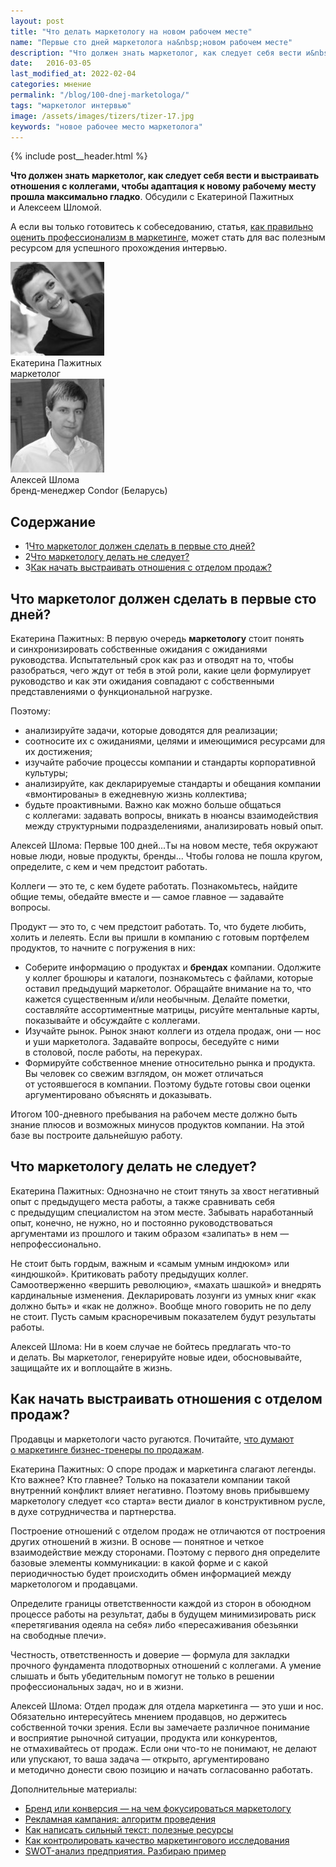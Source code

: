 ```yaml
---
layout: post
title: "Что делать маркетологу на новом рабочем месте"
name: "Первые сто дней маркетолога на&nbsp;новом рабочем месте"
description: "Что должен знать маркетолог, как следует себя вести и&nbsp;выстраивать отношения с&nbsp;коллегами, чтобы адаптация к&nbsp;новому рабочему месту прошла легко."
date:   2016-03-05
last_modified_at: 2022-02-04
categories: мнение
permalink: "/blog/100-dnej-marketologa/"
tags: "маркетолог интервью"
image: /assets/images/tizers/tizer-17.jpg
keywords: "новое рабочее место маркетолога"
---
```


{% include post__header.html %}
<p><strong>Что должен знать маркетолог, как следует себя вести и&nbsp;выстраивать отношения с&nbsp;коллегами, чтобы адаптация к&nbsp;новому рабочему месту прошла максимально гладко</strong>. Обсудили с Екатериной Пажитных и&nbsp;Алексеем Шломой. </p> <p>А&nbsp;если вы&nbsp;только готовитесь к&nbsp;собеседованию, статья, <a class="link" href="/blog/marketers/">как&nbsp;правильно оценить профессионализм в&nbsp;маркетинге</a>, может стать для вас полезным ресурсом для успешного прохождения интервью. </p> 


<div class="guests">
<div class="guest-person">
<picture>
            <source srcset="/assets/images/blog/100-dnej-marketologa/ekaterina.avif" type="image/avif">
            <source srcset="/assets/images/blog/100-dnej-marketologa/ekaterina.webp" type="image/webp">
            <img class="image is-150x150" src="/assets/images/blog/100-dnej-marketologa/ekaterina.jpg" alt="Екатерина Пажитных" width="150" height="150">	
    </picture>
		<div class="guest-person__name">Екатерина Пажитных</div>
		<div class="guest-person__position">маркетолог</div>
	
</div>
<div class="guest-person">
<picture>
            <source srcset="/assets/images/blog/100-dnej-marketologa/alexei.avif" type="image/avif">
            <source srcset="/assets/images/blog/100-dnej-marketologa/alexei.webp" type="image/webp">
            <img class="image is-150x150" src="/assets/images/blog/100-dnej-marketologa/alexei.jpg" alt="Алексей Шлома" width="150" height="150">	
    </picture>
			<div class="guest-person__name">Алексей Шлома</div>
			<div class="guest-person__position">бренд-менеджер Condor (Беларусь)</div>
</div>
</div>



<nav class="toc">
 <h2 class="toc__title">Содержание</h2>
 <ul class="additive-spacing">
      <li> 
          <span class="tocnumber">1</span><a class="link" href="#1">Что маркетолог должен сделать в&nbsp;первые сто дней? </a>
      </li>
      <li>
         <span class="tocnumber">2</span><a class="link" href="#2">Что маркетологу делать не&nbsp;следует? </a>
      </li>
      <li>
         <span class="tocnumber">3</span><a class="link" href="#3">Как начать выстраивать отношения с&nbsp;отделом продаж?      </a>
      </li>
   </ul>
</nav>



<section class="row-gap--m" id="1">
<h2 class="section__title h1 bold ">Что маркетолог должен сделать в&nbsp;первые сто дней?</h2>
<p><span class="bold">Екатерина Пажитных:</span> В&nbsp;первую очередь <b>маркетологу</b> стоит понять и&nbsp;синхронизировать собственные ожидания с&nbsp;ожиданиями руководства. Испытательный срок как раз и&nbsp;отводят на&nbsp;то, чтобы разобраться, чего ждут от&nbsp;тебя в&nbsp;этой роли, какие цели формулирует руководство и&nbsp;как эти ожидания совпадают с&nbsp;собственными представлениями о&nbsp;функциональной нагрузке.</p>
<p class="mb-m max-width-text">Поэтому: </p>
<ul class="additive-spacing">
<li class="list-li">анализируйте задачи, которые доводятся для реализации;</li>
<li class="list-li">соотносите их&nbsp;с&nbsp;ожиданиями, целями и&nbsp;имеющимися ресурсами для их&nbsp;достижения;</li>
<li class="list-li">изучайте рабочие процессы компании и&nbsp;стандарты корпоративной культуры;</li>
<li class="list-li">анализируйте, как декларируемые стандарты и&nbsp;обещания компании «вмонтированы» в&nbsp;ежедневную жизнь коллектива;</li>
<li class="list-li">будьте проактивными. Важно как можно больше общаться с&nbsp;коллегами: задавать вопросы, вникать в&nbsp;нюансы взаимодействия между структурными подразделениями, анализировать новый опыт.</li>
 </ul>
<p class="mt-m"><span class="bold">Алексей Шлома: </span>Первые 100 дней...Ты на&nbsp;новом месте, тебя окружают новые люди, новые продукты, бренды... Чтобы голова не&nbsp;пошла кругом, определите, с&nbsp;кем и&nbsp;чем предстоит работать.</p>
<p>Коллеги&nbsp;— это&nbsp;те, с&nbsp;кем будете работать. Познакомьтесь, найдите общие темы, обедайте вместе и&nbsp;— самое главное&nbsp;— задавайте вопросы.</p>
<p>Продукт&nbsp;— это&nbsp;то, с&nbsp;чем предстоит работать. То, что будете любить, холить и&nbsp;лелеять. Если вы&nbsp;пришли в&nbsp;компанию с&nbsp;готовым портфелем продуктов, то&nbsp;начните с&nbsp;погружения в&nbsp;них:</p>
<ul class="additive-spacing"> 
	<li class="list-li">Соберите информацию о&nbsp;продуктах и&nbsp;<b>брендах</b> компании. Одолжите у&nbsp;коллег брошюры и&nbsp;каталоги, познакомьтесь с&nbsp;файлами, которые оставил предыдущий маркетолог. Обращайте внимание на&nbsp;то, что кажется существенным и/или необычным. Делайте пометки, составляйте ассортиментные матрицы, рисуйте ментальные карты, показывайте и&nbsp;обсуждайте с&nbsp;коллегами.</li>
	<li class="list-li">Изучайте рынок. Рынок знают коллеги из&nbsp;отдела продаж, они&nbsp;— нос и&nbsp;уши маркетолога. Задавайте вопросы, беседуйте с&nbsp;ними в&nbsp;столовой, после работы, на&nbsp;перекурах.</li>
	<li class="list-li">Формируйте собственное мнение относительно рынка и&nbsp;продукта. Вы&nbsp;человек со&nbsp;свежим взглядом, он&nbsp;может отличаться от&nbsp;устоявшегося в&nbsp;компании. Поэтому будьте готовы свои оценки аргументировано объяснять и&nbsp;доказывать.</li>
 </ul>
<p>Итогом <span class="noperenos">100-дневного</span> пребывания на&nbsp;рабочем месте должно быть знание плюсов и&nbsp;возможных минусов продуктов компании. На&nbsp;этой базе вы&nbsp;построите дальнейшую работу.</p>
</section>


<section class=" row-gap--m" id="2">
<h2 class="section__title h1 bold">Что маркетологу делать не&nbsp;следует?</h2>
<p><span class="bold">Екатерина Пажитных:</span> Однозначно не&nbsp;стоит тянуть за&nbsp;хвост негативный опыт с&nbsp;предыдущего места работы, а&nbsp;также сравнивать себя с&nbsp;предыдущим специалистом на&nbsp;этом месте. Забывать наработанный опыт, конечно, не&nbsp;нужно, но&nbsp;и&nbsp;постоянно руководствоваться аргументами из&nbsp;прошлого и&nbsp;таким образом «залипать» в&nbsp;нем&nbsp;— непрофессионально.</p>
<p>Не&nbsp;стоит быть гордым, важным и&nbsp;«самым умным индюком» или «индюшкой». Критиковать работу предыдущих коллег. Самоотверженно «вершить революцию», «махать шашкой» и&nbsp;внедрять кардинальные изменения. Декларировать лозунги из&nbsp;умных книг «как должно быть» и&nbsp;«как не&nbsp;должно». Вообще много говорить не&nbsp;по&nbsp;делу не&nbsp;стоит. Пусть самым красноречивым показателем будут результаты работы.</p>
<p class="mt-m"><span class="bold">Алексей Шлома:</span> Ни&nbsp;в&nbsp;коем случае не&nbsp;бойтесь предлагать что-то и&nbsp;делать. Вы&nbsp;маркетолог, генерируйте новые идеи, обосновывайте, защищайте их&nbsp;и&nbsp;воплощайте в&nbsp;жизнь.</p>
</section>

<section class=" row-gap--m" id="3">
<h2 class="section__title h1 bold">Как начать выстраивать отношения с&nbsp;отделом продаж?</h2>
<div class="with-side row-gap--m">
<div class="side">
<p>Продавцы и&nbsp;маркетологи часто ругаются. Почитайте, <a class="link" href="/blog/zachem-marketing-biznesu/">что думают о&nbsp;маркетинге бизнес-тренеры по&nbsp;продажам</a>. </p></div>
<p><span class="bold">Екатерина Пажитных:</span> О&nbsp;споре продаж и&nbsp;маркетинга слагают легенды. Кто важнее? Кто главнее? Только на&nbsp;показатели компании такой внутренний конфликт влияет негативно. Поэтому вновь прибывшему маркетологу следует «со&nbsp;старта» вести диалог в&nbsp;конструктивном русле, в&nbsp;духе сотрудничества и&nbsp;партнерства.</p></div>
<p>Построение отношений с&nbsp;отделом продаж не&nbsp;отличаются от&nbsp;построения других отношений в&nbsp;жизни. В&nbsp;основе&nbsp;— понятное и&nbsp;четкое взаимодействие между сторонами. Поэтому с&nbsp;первого дня определите базовые элементы коммуникации: в&nbsp;какой форме и&nbsp;с&nbsp;какой периодичностью будет происходить обмен информацией между маркетологом и&nbsp;продавцами.</p>
<p>Определите границы ответственности каждой из&nbsp;сторон в&nbsp;обоюдном процессе работы на&nbsp;результат, дабы в&nbsp;будущем минимизировать риск «перетягивания одеяла на&nbsp;себя» либо «пересаживания обезьянки на&nbsp;свободные плечи».</p>
<p>Честность, ответственность и&nbsp;доверие&nbsp;— формула для закладки прочного фундамента плодотворных отношений с&nbsp;коллегами. А&nbsp;умение слышать и&nbsp;быть убедительным помогут не&nbsp;только в&nbsp;решении профессиональных задач, но&nbsp;и&nbsp;в&nbsp;жизни.</p>
<p class="mt-m"><span class="bold">Алексей Шлома:</span> Отдел продаж для отдела маркетинга&nbsp;— это уши и&nbsp;нос. Обязательно интересуйтесь мнением продавцов, но&nbsp;держитесь собственной точки зрения. Если вы&nbsp;замечаете различное понимание и&nbsp;восприятие рыночной ситуации, продукта или конкурентов, не&nbsp;отмахивайтесь от&nbsp;продаж. Если они что-то не&nbsp;понимают, не&nbsp;делают или упускают, то&nbsp;ваша задача&nbsp;— открыто, аргументировано и&nbsp;методично донести свою позицию и&nbsp;начать согласованно работать.</p>
</section>

<footer class="mt-m additive-spacing">
<p class="mb-m "> Дополнительные материалы:</p>
<ul class="addictive-spacing">
<li class="list-li">
  <a href="/blog/perfomance-and-brand-marketing/" class="link"> Бренд или конверсия&nbsp;&mdash; на&nbsp;чем фокусироваться маркетологу</a>
</li>
<li class="list-li">
  <a href="/blog/algoritm-provedeniya-reklamnoj-kampanii/" class="link">Рекламная кампания: алгоритм проведения</a>
</li>
<li class="list-li">
  <a href="/blog/dlya-tex-kto-pishet/" class="link">Как написать сильный текст: полезные ресурсы</a>
</li>
<li class="list-li">
  <a href="/blog/research-quality/" class="link">Как контролировать качество маркетингового исследования</a>
</li>
<li class="list-li">
  <a href="/blog/primer-swot-analiza/" class="link">SWOT-анализ предприятия. Разбираю пример</a>
</li>
</ul>
</footer>